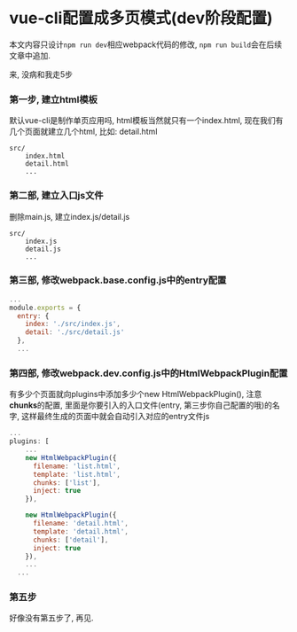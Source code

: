 # vue-cli配置成多页模式(dev阶段配置)
本文内容只设计`npm run dev`相应webpack代码的修改, `npm run build`会在后续文章中追加.

来, 没病和我走5步

### 第一步, 建立html模板
默认vue-cli是制作单页应用吗, html模板当然就只有一个index.html, 现在我们有几个页面就建立几个html, 比如: detail.html
```
src/
    index.html
    detail.html
    ...
```

### 第二部, 建立入口js文件
删除main.js, 建立index.js/detail.js
```
src/
    index.js
    detail.js
    ...
```

### 第三部, 修改webpack.base.config.js中的entry配置
```javascript
...
module.exports = {
  entry: {
    index: './src/index.js',
    detail: './src/detail.js'
  },
  ...
```

### 第四部, 修改webpack.dev.config.js中的HtmlWebpackPlugin配置
有多少个页面就向plugins中添加多少个new HtmlWebpackPlugin(), 注意**chunks**的配置, 里面是你要引入的入口文件(entry, 第三步你自己配置的哦)的名字, 这样最终生成的页面中就会自动引入对应的entry文件js
```javascript
...
plugins: [
    ...
    new HtmlWebpackPlugin({
      filename: 'list.html',
      template: 'list.html',
      chunks: ['list'], 
      inject: true
    }),

    new HtmlWebpackPlugin({
      filename: 'detail.html',
      template: 'detail.html',
      chunks: ['detail'], 
      inject: true
    }),    
    ...
  ...

```

### 第五步
好像没有第五步了, 再见.
